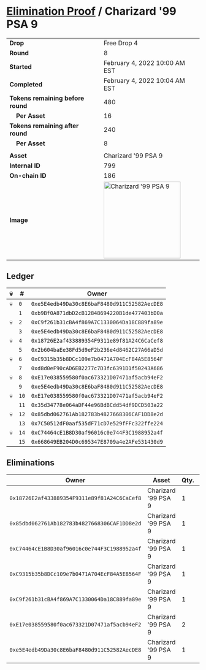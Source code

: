 # [Elimination Proof](./readme.md) / Charizard &#039;99 PSA 9

|||
|---|---|
| **Drop** | Free Drop 4 |
| **Round** | 8 |
| **Started** | February 4, 2022 10:00 AM EST |
| **Completed** | February 4, 2022 10:04 AM EST |
| **Tokens remaining before round** | 480 |
| **&nbsp;&nbsp;&nbsp;&nbsp;Per Asset** | 16 |
| **Tokens remaining after round** | 240 |
| **&nbsp;&nbsp;&nbsp;&nbsp;Per Asset** | 8 |
| | |
| **Asset** | Charizard &#039;99 PSA 9 |
| **Internal ID** | 799 |
| **On-chain ID** | 186 |
| **Image** | <img src="https://tcdn.blokpax.com/957181fa-d3d7-4025-b1f0-59aa8883bd9f/807698a1ab9dbf0f0862060511bdc4810dc0fa0ea5310875e3686bc28b52f709.jpg" height="200" alt="Charizard &#039;99 PSA 9" /> |

## Ledger

| 💀 | # | Owner |
| --- | --- | --- |
| 💀 | `0` | `0xe5E4edb49Da30c8E6baF8480d911C52582AecDE8` |
|  | `1` | `0xb9Bf0A871dbD2cB12848694220B1de477403bD0a` |
| 💀 | `2` | `0xC9f261b31cBA4f869A7C1330064Da18C889fa89e` |
|  | `3` | `0xe5E4edb49Da30c8E6baF8480d911C52582AecDE8` |
| 💀 | `4` | `0x18726E2af433889354F9311e89f81A24C6CaCef8` |
|  | `5` | `0x2b604baEe38Fd5d9eF2b236e4d8462C27A66aD5d` |
| 💀 | `6` | `0xC9315b35b8DCc109e7b0471A704EcF84A5E8564F` |
|  | `7` | `0xd8d0eF90cAD6EB2277c7D3fc6391D1f50243A686` |
| 💀 | `8` | `0xE17e038559580f0ac673321D07471af5acb94eF2` |
|  | `9` | `0xe5E4edb49Da30c8E6baF8480d911C52582AecDE8` |
| 💀 | `10` | `0xE17e038559580f0ac673321D07471af5acb94eF2` |
|  | `11` | `0x35d34778e064aDF44e96BdBCdd54df9DCD503a22` |
| 💀 | `12` | `0x85dbd062761Ab182783b4827668306CAF1DD8e2d` |
|  | `13` | `0x7C50512dF0aaf535dF71cD7e529fFFc322ffe224` |
| 💀 | `14` | `0xC74464cE1B8D30af96016c0e744F3C1988952a4f` |
|  | `15` | `0x668649EB204D0c695347E8709a4e2AFe531430d9` |


## Eliminations

| Owner | Asset | Qty. | Transaction |
| --- | --- | --- | --- |
| `0x18726E2af433889354F9311e89f81A24C6CaCef8` | Charizard '99 PSA 9 | 1 | [Polygonscan](https://polygonscan.com/tx/0x2905f2568459452b078754d1acaf2d473922dc72252ede5671fe2bc5648c9d89) |
| `0x85dbd062761Ab182783b4827668306CAF1DD8e2d` | Charizard '99 PSA 9 | 1 | [Polygonscan](https://polygonscan.com/tx/0xe774c709c8dc791f2ac9f076e0b5d4c66d33244e641d70a9edc2baf430441898) |
| `0xC74464cE1B8D30af96016c0e744F3C1988952a4f` | Charizard '99 PSA 9 | 1 | [Polygonscan](https://polygonscan.com/tx/0x54a2a8cbcd4bb8fecd3336fc77abe6a3adc2b09c40545c25f2e7cf7309276a0d) |
| `0xC9315b35b8DCc109e7b0471A704EcF84A5E8564F` | Charizard '99 PSA 9 | 1 | [Polygonscan](https://polygonscan.com/tx/0x8eb70ce2ce430c9bfc2f7e971b0b009c39dcd6bd27094142269879c1aaa7abdd) |
| `0xC9f261b31cBA4f869A7C1330064Da18C889fa89e` | Charizard '99 PSA 9 | 1 | [Polygonscan](https://polygonscan.com/tx/0x62bf9410f6a01f70c57e065eeef1ed1638500de2531db96c86145b578c29bb5d) |
| `0xE17e038559580f0ac673321D07471af5acb94eF2` | Charizard '99 PSA 9 | 2 | [Polygonscan](https://polygonscan.com/tx/0x4d03725575c0864984ec5e7f50a8c03b08a5041bc0a520cf91c090c2dd52b3ef) |
| `0xe5E4edb49Da30c8E6baF8480d911C52582AecDE8` | Charizard '99 PSA 9 | 1 | [Polygonscan](https://polygonscan.com/tx/0x47118938669c5a167e497627da6e23455d8015fdb5db7aa634da86e89418b5c2) |
